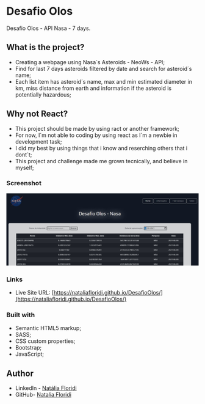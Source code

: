 # Desafio Olos

Desafio Olos - API Nasa - 7 days.

## What is the project?

- Creating a webpage using Nasa´s Asteroids - NeoWs - API;
- Find for last 7 days asteroids filtered by date and search for asteroid´s name;
- Each list item has asteroid´s name, max and min estimated diameter in km, miss distance from earth and information if the asteroid is potentially hazardous;

## Why not React? 

- This project should be made by using ract or another framework;
- For now, I´m not able to coding by using react as I´m a newbie in development task;
- I did my best by using things that i know and reserching others that i dont´t;
- This project and challenge made me grown tecnically, and believe in myself;

### Screenshot

![Screenshot Desafio Olos](https://github.com/NataliaFloridi/DesafioOlos/blob/main/img/screenshot.jpg)

### Links

- Live Site URL: [https://nataliafloridi.github.io/DesafioOlos/](https://nataliafloridi.github.io/DesafioOlos/)

### Built with

- Semantic HTML5 markup;
- SASS;
- CSS custom properties;
- Bootstrap;
- JavaScript;

## Author

- LinkedIn - [Natália Floridi](https://www.linkedin.com/in/natalia-floridi/)
- GitHub- [Natalia Floridi](https://github.com/NataliaFloridi/)
